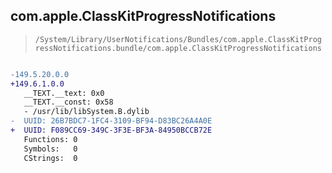 ## com.apple.ClassKitProgressNotifications

> `/System/Library/UserNotifications/Bundles/com.apple.ClassKitProgressNotifications.bundle/com.apple.ClassKitProgressNotifications`

```diff

-149.5.20.0.0
+149.6.1.0.0
   __TEXT.__text: 0x0
   __TEXT.__const: 0x58
   - /usr/lib/libSystem.B.dylib
-  UUID: 26B7BDC7-1FC4-3109-BF94-D83BC26A4A0E
+  UUID: F089CC69-349C-3F3E-BF3A-84950BCCB72E
   Functions: 0
   Symbols:   0
   CStrings:  0

```
